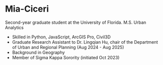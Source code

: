 # Mia-Ciceri
Second-year graduate student at the University of Florida. M.S. Urban Analytics
- Skilled in Python, JavaScript, ArcGIS Pro, Civil3D
- Graduate Research Assistant to Dr. Lingqian Hu, chair of the Department of Urban and Regional Planning (Aug 2024 - Aug 2025)
- Background in Geography
- Member of Sigma Kappa Sorority (initiated Oct 2023)
